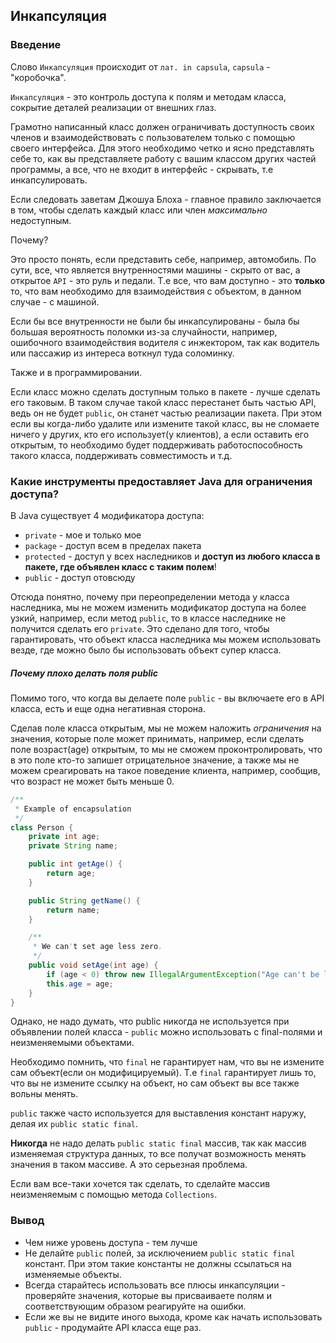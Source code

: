 ## Инкапсуляция
### Введение
Слово `Инкапсуляция` происходит от `лат. in capsula`, `capsula` - "коробочка".

`Инкапсуляция` - это контроль доступа к полям и методам класса, сокрытие деталей реализации от внешних глаз.

Грамотно написанный класс должен ограничивать доступность своих членов и взаимодействовать с пользователем только с помощью своего интерфейса.
Для этого необходимо четко и ясно представлять себе то, как вы представляете работу с вашим классом других частей программы,
а все, что не входит в интерфейс - скрывать, т.е инкапсулировать.

Если следовать заветам Джошуа Блоха - главное правило заключается в том, чтобы сделать каждый класс или член *максимально* недоступным.

Почему?

Это просто понять, если представить себе, например, автомобиль. По сути, все, что является внутренностями машины - скрыто от вас, а открытое `API` - это руль и педали.
Т.е все, что вам доступно - это **только** то, что вам необходимо для взаимодействия с объектом, в данном случае - с машиной.

Если бы все внутренности не были бы инкапсулированы - была бы большая вероятность поломки из-за случайности,
например, ошибочного взаимодействия водителя с инжектором, так как водитель или пассажир из интереса воткнул туда соломинку.

Также и в программировании.

Если класс можно сделать доступным только в пакете - лучше сделать его таковым.
В таком случае такой класс перестанет быть частью API, ведь он не будет `public`, он станет частью реализации пакета.
При этом если вы когда-либо удалите или измените такой класс, вы не сломаете ничего у других, кто его использует(у клиентов),
а если оставить его открытым, то необходимо будет поддерживать работоспособность такого класса, поддерживать совместимость и т.д.

### Какие инструменты предоставляет Java для ограничения доступа?

В Java существует 4 модификатора доступа:
* `private` - мое и только мое
* `package` - доступ всем в пределах пакета
* `protected` - доступ у всех наследников и **доступ из любого класса в пакете, где объявлен класс с таким полем**!
* `public` - доступ отовсюду

Отсюда понятно, почему при переопределении метода у класса наследника, мы не можем изменить модификатор доступа на более узкий, например,
если метод `public`, то в классе наследнике не получится сделать его `private`.
Это сделано для того, чтобы гарантировать, что объект класса наследника мы можем использовать везде, где можно было бы использовать объект супер класса.

##### Почему плохо делать поля public
Помимо того, что когда вы делаете поле `public` - вы включаете его в API класса, есть и еще одна негативная сторона.

Сделав поле класса открытым, мы не можем наложить *ограничения* на значения,
которые поле может принимать, например, если сделать поле возраст(age) открытым, то мы не сможем проконтролировать,
что в это поле кто-то запишет отрицательное значение,
а также мы не можем среагировать на такое поведение клиента, например, сообщив, что возраст не может быть меньше 0.

```java
/**
 * Example of encapsulation
 */
class Person {
    private int age;
    private String name;

    public int getAge() {
        return age;
    }

    public String getName() {
        return name;
    }

    /**
     * We can't set age less zero.
     */
    public void setAge(int age) {
        if (age < 0) throw new IllegalArgumentException("Age can't be less then zero");
        this.age = age;
    }
}
```

Однако, не надо думать, что public никогда не используется при объявлении полей класса -
`public` можно использовать с final-полями и неизменяемыми объектами.

Необходимо помнить, что `final` не гарантирует нам, что вы не измените сам объект(если он модифицируемый).
Т.е `final` гарантирует лишь то, что вы не измените ссылку на объект, но сам объект вы все также вольны менять.

`public` также часто используется для выставления констант наружу, делая их `public static final`.

**Никогда** не надо делать `public static final` массив, так как массив изменяемая структура данных, то все получат возможность менять значения в таком массиве.
А это серьезная проблема.

Если вам все-таки хочется так сделать, то сделайте массив неизменяемым с помощью метода `Collections`.

### Вывод
* Чем ниже уровень доступа - тем лучше
* Не делайте `public` полей, за исключением `public static final` констант. При этом такие константы не должны ссылаться на изменяемые объекты.
* Всегда старайтесь использовать все плюсы инкапсуляции - проверяйте значения, которые вы присваиваете полям и соответствующим образом реагируйте на ошибки.
* Если же вы не видите иного выхода, кроме как начать использовать `public` - продумайте API класса еще раз.
